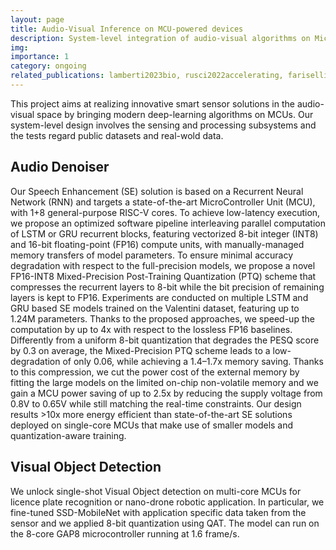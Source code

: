 ```yaml
---
layout: page
title: Audio-Visual Inference on MCU-powered devices
description: System-level integration of audio-visual algorithms on MicroControllers 
img: 
importance: 1
category: ongoing
related_publications: lamberti2023bio, rusci2022accelerating, fariselli2021integer, lamberti2021low, 
---
```


This project aims at realizing innovative smart sensor solutions in the audio-visual space by bringing modern deep-learning algorithms on MCUs. 
Our system-level design involves the sensing and processing subsystems and the tests regard public datasets and real-wold data. 


## Audio Denoiser

Our Speech Enhancement (SE) solution is based on a Recurrent Neural Network (RNN) and targets a state-of-the-art MicroController Unit (MCU), with 1+8 general-purpose RISC-V cores. 
To achieve low-latency execution, we propose an optimized software pipeline interleaving parallel computation of LSTM or GRU recurrent blocks, featuring vectorized 8-bit integer (INT8) and 16-bit floating-point (FP16) compute units, with manually-managed memory transfers of model parameters. 
To ensure minimal accuracy degradation with respect to the full-precision models, we propose a novel FP16-INT8 Mixed-Precision Post-Training Quantization (PTQ) scheme that compresses the recurrent layers to 8-bit while the bit precision of remaining layers is kept to FP16. 
Experiments are conducted on multiple LSTM and GRU based SE models trained on the Valentini dataset, featuring up to 1.24M parameters. 
Thanks to the proposed approaches, we speed-up the computation by up to 4x with respect to the lossless FP16 baselines. 
Differently from a uniform 8-bit quantization that degrades the PESQ score by 0.3 on average, the Mixed-Precision PTQ scheme leads to a low-degradation of only 0.06, while achieving a 1.4–1.7x memory saving. 
Thanks to this compression, we cut the power cost of the external memory by fitting the large models on the limited on-chip non-volatile memory and we gain a MCU power saving of up to 2.5x by reducing the supply voltage from 0.8V to 0.65V while still matching the real-time constraints. 
Our design results >10x more energy efficient than state-of-the-art SE solutions deployed on single-core MCUs that make use of smaller models and quantization-aware training.

## Visual Object Detection

We unlock single-shot Visual Object detection on multi-core MCUs for licence plate recognition or nano-drone robotic application. 
In particular, we fine-tuned SSD-MobileNet with application specific data taken from the sensor and we applied 8-bit quantization using QAT. 
The model can run on the 8-core GAP8 microcontroller running at 1.6 frame/s. 


